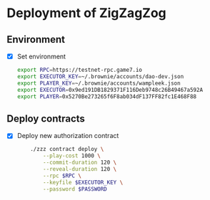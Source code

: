 # Deployment of ZigZagZog

## Environment

- [x]  Set environment
    
    ```bash
    export RPC=https://testnet-rpc.game7.io
	export EXECUTOR_KEY=~/.brownie/accounts/dao-dev.json
	export PLAYER_KEY=~/.brownie/accounts/wampleek.json
	export EXECUTOR=0x9ed191DB1829371F116Deb9748c26B49467a592A
	export PLAYER=0x5270Be273265f6F8ab034dF137FF82fc1E468F88
    ```

 ## Deploy contracts

- [x]  Deploy new authorization contract
    
    ```bash
		./zzz contract deploy \
			--play-cost 1000 \
			--commit-duration 120 \
			--reveal-duration 120 \
			--rpc $RPC \
			--keyfile $EXECUTOR_KEY \
			--password $PASSWORD
    ```
